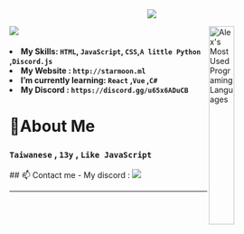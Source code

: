 
<div align="center">
  <img src="https://readme-typing-svg.herokuapp.com?font=Fira+Code&weight=1000&size=40&pause=1000&center=true&vCenter=true&width=600&lines=const+javascript+%3D+best"/>
</div>

<div>
    <p>
  <span align="left">
  <img src="https://github-readme-stats.vercel.app/api?username=Starmoon9159"/>
  </span>
  <img align="right" width="30%" src="[https://github-stats-api.aaaaoncloud.eu.org/api/top-langs/?username=Starmoon9159&langs_count=8](https://camo.githubusercontent.com/759c276e4a3c99e25c8e72c7071f33b2d19cb92eb86f94daca94ca7f88e479a0/68747470733a2f2f6769746875622d73746174732d6170692e616161616f6e636c6f75642e65752e6f72672f6170692f746f702d6c616e67732f3f757365726e616d653d537461726d6f6f6e39313539266c616e67735f636f756e743d38)" title="Alex's Most Used Programing Languages">
  </p>

<div>
  <h4>
    <li>My Skills: <code>HTML</code>, <code>JavaScript</code>, <code>CSS</code>,<code>A little Python</code> ,<code>Discord.js</code></li>
    <li>My Website : <code>http://starmoon.ml</code></li>
    <li>I’m currently learning: <code>React</code> ,<code>Vue</code> ,<code>C#</code></li>
    <li>My Discord : <code>https://discord.gg/u65x6ADuCB</code></li>
  </h4>
</div>
<div>
  <h1>🙌About Me</h1>
  <h3><p><code>Taiwanese</code> , <code>13y</code> , <code>Like JavaScript</code></p></h3>
</div>
## 📫 Contact me
- My discord : <img src="https://camo.githubusercontent.com/73b105b2a285ac14c0d1c145956f8eabaf153740d13e2cda326d216a032dd281/68747470733a2f2f646362616467652e76657263656c2e6170702f6170692f736869656c642f3836323633313838333938343733323137302f3f7468656d653d64656661756c742d696e766572746564266c6f676f436f6c6f723d70696e6b267374796c653d666c61742d737175617265">
  
---

</div>
